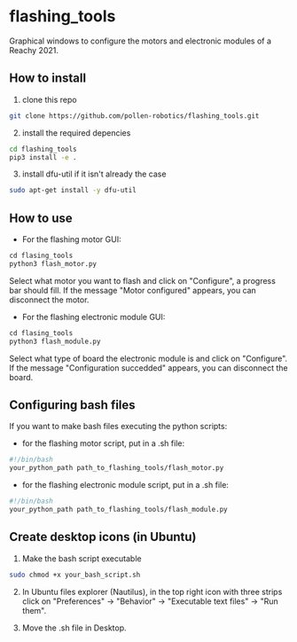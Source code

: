 # flashing_tools

Graphical windows to configure the motors and electronic modules of a Reachy 2021.

## How to install

1. clone this repo
```bash
git clone https://github.com/pollen-robotics/flashing_tools.git
```
2. install the required depencies
```bash
cd flashing_tools
pip3 install -e .
```
3. install dfu-util if it isn't already the case
```bash
sudo apt-get install -y dfu-util
```

## How to use

* For the flashing motor GUI:
```python
cd flasing_tools
python3 flash_motor.py
```

Select what motor you want to flash and click on "Configure", a progress bar should fill. If the message "Motor configured" appears, you can disconnect the motor.


* For the flashing electronic module GUI:
```python
cd flasing_tools
python3 flash_module.py
```

Select what type of board the electronic module is and click on "Configure". If the message "Configuration succedded" appears, you can disconnect the board.

## Configuring bash files
If you want to make bash files executing the python scripts:

* for the flashing motor script, put in a .sh file:
```bash
#!/bin/bash
your_python_path path_to_flashing_tools/flash_motor.py
```

* for the flashing electronic module script, put in a .sh file:

```bash
#!/bin/bash
your_python_path path_to_flashing_tools/flash_module.py
```

## Create desktop icons (in Ubuntu)

1. Make the bash script executable
```bash
sudo chmod +x your_bash_script.sh
```

2. In Ubuntu files explorer (Nautilus), in the top right icon with three strips click on "Preferences" -> "Behavior" -> "Executable text files" -> "Run them".

3. Move the .sh file in Desktop.